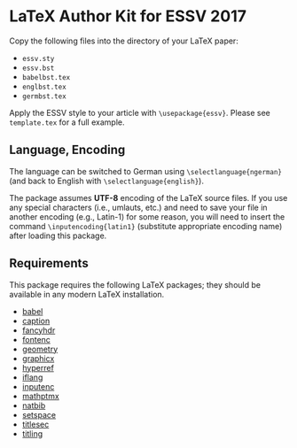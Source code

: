 LaTeX Author Kit for ESSV 2017
==============================

Copy the following files into the directory of your LaTeX paper:
- `essv.sty`
- `essv.bst`
- `babelbst.tex`
- `englbst.tex`
- `germbst.tex`

Apply the ESSV style to your article with `\usepackage{essv}`.
Please see `template.tex` for a full example.

Language, Encoding
------------------

The language can be switched to German using `\selectlanguage{ngerman}` (and back to
English with `\selectlanguage{english}`).

The package assumes **UTF-8** encoding of the LaTeX source files. If you use any special
characters (i.e., umlauts, etc.) and need to save your file in another encoding (e.g.,
Latin-1) for some reason, you will need to insert the command `\inputencoding{latin1}`
(substitute appropriate encoding name) after loading this package.

Requirements
------------

This package requires the following LaTeX packages; they should be available in any
modern LaTeX installation.
- [babel](https://www.ctan.org/pkg/babel)
- [caption](https://www.ctan.org/pkg/caption)
- [fancyhdr](https://www.ctan.org/pkg/fancyhdr)
- [fontenc](https://www.ctan.org/pkg/fontenc)
- [geometry](https://www.ctan.org/pkg/geometry)
- [graphicx](https://www.ctan.org/pkg/graphicx)
- [hyperref](https://www.ctan.org/pkg/hyperref)
- [iflang](https://www.ctan.org/pkg/iflang)
- [inputenc](https://www.ctan.org/pkg/inputenc)
- [mathptmx](https://www.ctan.org/pkg/mathptmx)
- [natbib](https://www.ctan.org/pkg/natbib)
- [setspace](https://www.ctan.org/pkg/setspace)
- [titlesec](https://www.ctan.org/pkg/titlesec)
- [titling](https://www.ctan.org/pkg/titling)
